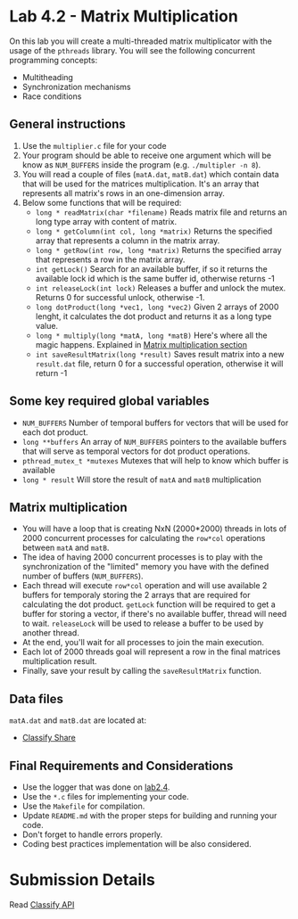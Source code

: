 Lab 4.2 - Matrix Multiplication
===============================
On this lab you will create a multi-threaded matrix multiplicator with the usage of the `pthreads` library. You will see the following concurrent programming concepts:

- Multitheading
- Synchronization mechanisms
- Race conditions


General instructions
--------------------

1. Use the  `multiplier.c` file for your code
2. Your program should be able to receive one argument which will be know as `NUM_BUFFERS` inside the program (e.g. `./multipler -n 8`).
3. You will read a couple of files (`matA.dat`, `matB.dat`) which contain data that will be used for the matrices multiplication. It's an array that represents all matrix's rows in an one-dimension array.
4. Below some functions that will be required:
   - `long * readMatrix(char *filename)`
     Reads matrix file and returns an long type array with content of matrix.
   - `long * getColumn(int col, long *matrix)`
     Returns the specified array that represents a column in the matrix array.
   - `long * getRow(int row, long *matrix)`
     Returns the specified array that represents a row in the matrix array.
   - `int getLock()`
     Search for an available buffer, if so it returns the available lock id which is the same buffer id, otherwise returns -1
   - `int releaseLock(int lock)`
     Releases a buffer and unlock the mutex. Returns 0 for successful unlock, otherwise -1.
   - `long dotProduct(long *vec1, long *vec2)`
     Given 2 arrays of 2000 lenght, it calculates the dot product and returns it as a long type value.
   - `long * multiply(long *matA, long *matB)`
     Here's where all the magic happens. Explained in [Matrix multiplication section](#matrix-multiplication)
   - `int saveResultMatrix(long *result)`
     Saves result matrix into a new `result.dat` file, return 0 for a successful operation, otherwise it will return -1

Some key required global variables
----------------------------------

- `NUM_BUFFERS`
  Number of temporal buffers for vectors that will be used for each dot product.
- `long **buffers`
  An array of `NUM_BUFFERS` pointers to the available buffers that will serve as temporal vectors for dot product operations.
- `pthread_mutex_t *mutexes`
  Mutexes that will help to know which buffer is available
- `long * result`
  Will store the result of `matA` and `matB` multiplication


Matrix multiplication
---------------------

- You will have a loop that is creating NxN (2000*2000) threads in lots of 2000 concurrent processes for calculating the `row*col` operations between `matA` and `matB`.
- The idea of having 2000 concurrent processes is to play with the synchronization of the "limited" memory you have with the defined number of buffers (`NUM_BUFFERS`).
- Each thread will execute `row*col` operation and will use available 2 buffers for temporaly storing the 2 arrays that are required for calculating the dot product.
`getLock` function will be required to get a buffer for storing a vector, if there's no available buffer, thread will need to wait.
`releaseLock` will be used to release a buffer to be used by another thread.
- At the end, you'll wait for all processes to join the main execution.
- Each lot of 2000 threads goal will represent a row in the final matrices multiplication result.
- Finally, save your result by calling the `saveResultMatrix` function.


Data files
----------
`matA.dat` and `matB.dat` are located at:
- [Classify Share](https://console.cloud.google.com/storage/browser/classify-share)


Final Requirements and Considerations
---------------------------------------
- Use the logger that was done on [lab2.4](https://github.com/CodersSquad/ap-labs/tree/master/labs/lab2.4).
- Use the `*.c` files for implementing your code.
- Use the `Makefile` for compilation.
- Update `README.md` with the proper steps for building and running your code.
- Don't forget to handle errors properly.
- Coding best practices implementation will be also considered.


Submission Details
==================

Read [Classify API](../../classify.md)